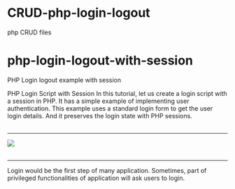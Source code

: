 # CRUD-php-login-logout
php CRUD files
# php-login-logout-with-session
PHP Login logout example with session

PHP Login Script with Session
In this tutorial, let us create a login script with a session in PHP. It has a simple example of implementing user authentication. This example uses a standard login form to get the user login details. And it preserves the login state with PHP sessions.<br><br><hr>
<img src="https://i.postimg.cc/43fgjHWQ/php-login-script-with-session-550x288.jpg"><br><br><hr>
Login would be the first step of many application. Sometimes, part of privileged functionalities of application will ask users to login.
